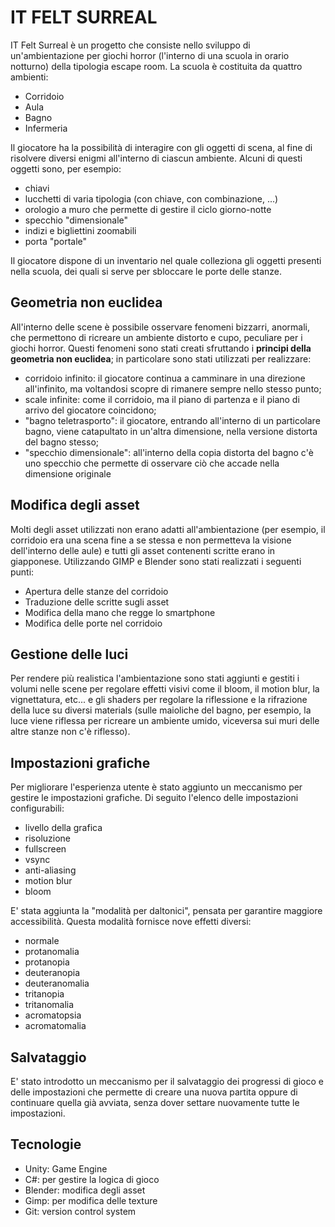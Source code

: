 # IT FELT SURREAL

IT Felt Surreal è un progetto che consiste nello sviluppo di un'ambientazione per giochi horror (l'interno di una scuola in orario notturno) della tipologia escape room.
La scuola è costituita da quattro ambienti:
- Corridoio
- Aula
- Bagno
- Infermeria

Il giocatore ha la possibilità di interagire con gli oggetti di scena, al fine di risolvere diversi enigmi all'interno di ciascun ambiente. Alcuni di questi oggetti sono, per esempio:
- chiavi
- lucchetti di varia tipologia (con chiave, con combinazione, ...)
- orologio a muro che permette di gestire il ciclo giorno-notte
- specchio "dimensionale"
- indizi e bigliettini zoomabili
- porta "portale"

Il giocatore dispone di un inventario nel quale colleziona gli oggetti presenti nella scuola, dei quali si serve per sbloccare le porte delle stanze.

## Geometria non euclidea
All'interno delle scene è possibile osservare fenomeni bizzarri, anormali, che permettono di ricreare un ambiente distorto e cupo, peculiare per i giochi horror. Questi fenomeni sono stati creati sfruttando i **principi della geometria non euclidea**; in particolare sono stati utilizzati per realizzare:
- corridoio infinito: il giocatore continua a camminare in una direzione all'infinito, ma voltandosi scopre di rimanere sempre nello stesso punto;
- scale infinite: come il corridoio, ma il piano di partenza e il piano di arrivo del giocatore coincidono;
- "bagno teletrasporto": il giocatore, entrando all'interno di un particolare bagno, viene catapultato in un'altra dimensione, nella versione distorta del bagno stesso;
- "specchio dimensionale": all'interno della copia distorta del bagno c'è uno specchio che permette di osservare ciò che accade nella dimensione originale

## Modifica degli asset
Molti degli asset utilizzati non  erano adatti all'ambientazione (per esempio, il corridoio era una scena fine a se stessa e non permetteva la visione dell'interno delle aule) e tutti gli asset contenenti scritte erano in giapponese.
Utilizzando GIMP e Blender sono stati realizzati i seguenti punti:
- Apertura delle stanze del corridoio
- Traduzione delle scritte sugli asset
- Modifica della mano che regge lo smartphone
- Modifica delle porte nel corridoio

## Gestione delle luci
Per rendere più realistica l'ambientazione sono stati aggiunti e gestiti i volumi nelle scene per regolare effetti visivi come il bloom, il motion blur, la vignettatura, etc... e gli shaders per regolare la riflessione e la rifrazione della luce su diversi materials (sulle maioliche del bagno, per esempio, la luce viene riflessa per ricreare un ambiente umido, viceversa sui muri delle altre stanze non c'è riflesso).

## Impostazioni grafiche
Per migliorare l'esperienza utente è stato aggiunto un meccanismo per gestire le impostazioni grafiche. Di seguito l'elenco delle impostazioni configurabili:
- livello della grafica
- risoluzione
- fullscreen
- vsync
- anti-aliasing
- motion blur
- bloom

E' stata aggiunta la "modalità per daltonici", pensata per garantire maggiore accessibilità. Questa modalità fornisce nove effetti diversi:
- normale
- protanomalia
- protanopia
- deuteranopia
- deuteranomalia
- tritanopia
- tritanomalia
- acromatopsia
- acromatomalia

## Salvataggio

E' stato introdotto un meccanismo per il salvataggio dei progressi di gioco e delle impostazioni che permette di creare una nuova partita oppure di continuare quella già avviata, senza dover settare nuovamente tutte le impostazioni.

## Tecnologie
- Unity: Game Engine
- C#: per gestire la logica di gioco
- Blender: modifica degli asset
- Gimp: per modifica delle texture
- Git: version control system


